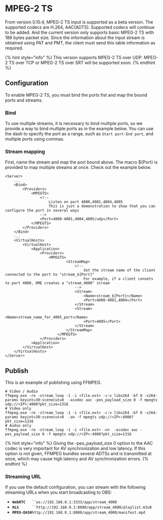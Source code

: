 # MPEG-2 TS

From version 0.10.4, MPEG-2 TS input is supported as a beta version. The supported codecs are H.264, AAC(ADTS). Supported codecs will continue to be added. And the current version only supports basic MPEG-2 TS with 188 bytes packet size. Since the information about the input stream is obtained using PAT and PMT, the client must send this table information as required.

{% hint style="info" %}
This version supports MPEG-2 TS over UDP. MPEG-2 TS over TCP or MPEG-2 TS over SRT will be supported soon.
{% endhint %}

## Configuration

To enable MPEG-2 TS, you must bind the ports fist and map the bound ports and streams.

### Bind

To use multiple streams, it is necessary to bind multiple ports, so we provide a way to bind multiple ports as in the example below. You can use the dash to specify the port as a range, such as `Start port-End port`, and multiple ports using commas.

### Stream mapping

First, name the stream and map the port bound above. The macro ${Port} is provided to map multiple streams at once. Check out the example below.

```markup
<Server>
	...
	<Bind>
		<Providers>
			<MPEGTS>
				<!--
					Listen on port 4000,4001,4004,4005
					This is just a demonstration to show that you can configure the port in several ways
				-->
				<Port>4000-4001,4004,4005/udp</Port>
			</MPEGTS>
		</Providers>
	</Bind>
	...
	<VirtualHosts>
		<VirtualHost>
			<Application>
				<Providers>
					<MPEGTS>
							<StreamMap>
								<!--
									Set the stream name of the client connected to the port to "stream_${Port}"
									For example, if a client connets to port 4000, OME creates a "stream_4000" stream
								-->
								<Stream>
									<Name>stream_${Port}</Name>
									<Port>4000-4001,4004</Port>
								</Stream>
								<Stream>
									<Name>stream_name_for_4005_port</Name>
									<Port>4005</Port>
								</Stream>
							</StreamMap>
						</MPEGTS>
				</Providers>
			<Application>
		</VirtualHost>
	</VirtualHosts>
</Server>
```

## Publish

This is an example of publishing using FFMPEG.

```markup
# Video / Audio
ffmpeg.exe -re -stream_loop -1 -i <file.ext> -c:v libx264 -bf 0 -x264-params keyint=30:scenecut=0  -acodec aac -pes_payload_size 0 -f mpegts udp://<IP>:4000?pkt_size=1316
# Video only
ffmpeg.exe -re -stream_loop -1 -i <file.ext> -c:v libx264 -bf 0 -x264-params keyint=30:scenecut=0  -an -f mpegts udp://<IP>:4000?pkt_size=1316
# Audio only
ffmpeg.exe -re -stream_loop -1 -i <file.ext> -vn  -acodec aac -pes_payload_size 0 -f mpegts udp://<IP>:4000?pkt_size=1316
```

{% hint style="info" %}
Giving the -pes\_payload\_size 0 option to the AAC codec is very important for AV synchronization and low latency. If this option is not given, FFMPEG bundles several ADTSs and is transmitted at once, which may cause high latency and AV synchronization errors.
{% endhint %}

### Streaming URL

If you use the default configuration, you can stream with the following streaming URLs when you start broadcasting to OBS:

* **`WebRTC`**`   ``ws://192.168.0.1:3333/app/stream_4000`
* **`HLS`**`      ``http://192.168.0.1:8080/app/stream_4000/playlist.m3u8`
* **`MPEG-DASH`**`http://192.168.0.1:8080/app/stream_4000/manifest.mpd`

